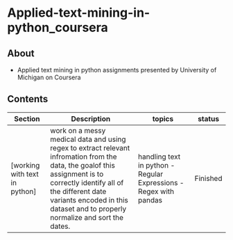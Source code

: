 # Applied-text-mining-in-python_coursera
## About
* Applied text mining in python assignments presented by University of Michigan on Coursera 

## Contents 
|Section | Description | topics| status|
|-|--|--|-|
[working with text in python]|work on a messy medical data and using regex to extract relevant infromation from the data, the goalof this assignment is to correctly identify all of the different date variants encoded in this dataset and to properly normalize and sort the dates. | handling text in python - Regular Expressions - Regex with pandas| Finished|

